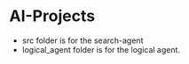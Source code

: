 # AI-Projects
* src folder is for the search-agent
* logical_agent folder is for the logical agent.
